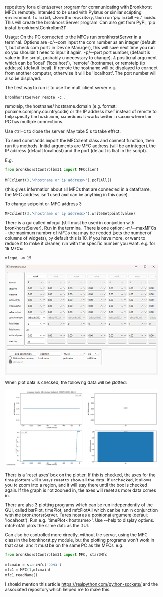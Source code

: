 repository for a client/server program for communicating with Bronkhorst MFCs remotely. Intended to be used with Pylatus or similar scripting environment. To install, clone the repository, then run 'pip install -e .' inside. This will create the bronkhorstServer program. Can also get from PyPi, 'pip install bronkhorstControlbm31'

Usage: On the PC connected to the MFCs run bronkhorstServer in a terminal. Options are -c/--com input the com number as an integer (default 1, but check com ports in Device Manager), this will save next time you run so you shouldn't need to input it again. -p/--port port number, (default is value in the script, probably unnecessary to change). A positional argument which can be 'local' ('localhost'), 'remote' (hostname), or remoteip (ip address) (default local). If remote the hostname will be displayed to connect from another computer, otherwise it will be 'localhost'. The port number will also be displayed.

The best way to run is to use the multi client server e.g.
```
bronkhorstServer remote -c 7
```
remoteip, the hostname/ hostname.domain (e.g. format: pcname.company.countrycode) or the IP address itself instead of remote to help specify the hostname, sometimes it works better in cases where the PC has multiple connections.

Use ctrl+c to close the server. May take 5 s to take effect.

To send commands import the MFCclient class and connect function, then run it's methods. Initial arguments are MFC address (will be an integer), the IP address (default localhost) and the port (default is that in the script). 

E.g.
```python
from bronkhorstControlbm31 import MFCclient

MFCclient(3,'<hostname or ip address>').pollAll() 
```
(this gives information about all MFCs that are connected in a dataframe, the MFC address isn't used and can be anything in this case). 

To change setpoint on MFC address 3:
```python
MFCclient(3,'<hostname or ip address>').writeSetpoint(value)
```

There is a gui called mfcgui (still must be used in conjuction with bronkhorstServer). Run in the terminal. There is one option: -m/--maxMFCs - the maximum number of MFCs that may be needed (sets the number of columns of widgets), by default this is 10, if you have more, or want to reduce it to make it cleaner, run with the specific number you want. e.g. for 15 MFCs:
```
mfcgui -m 15
```

![alt text](image.png)

When plot data is checked, the following data will be plotted:

![alt text](plotter.png)

There is a 'reset axes' box on the plotter. If this is checked, the axes for the time plotters will always reset to show all the data. If unchecked, it allows you to zoom into a region, and it will stay there until the box is checked again. If the graph is not zoomed in, the axes will reset as more data comes in.

There are also 3 plotting programs which can be run independently of the GUI, called barPlot, timePlot, and mfcPlotAll which can be run in conjunction with the bronkhorstServer. Takes host as a positional argument (default 'localhost'). Run e.g. 'timePlot \<hostname\>'. Use --help to display options. mfcPlotAll plots the same data as the GUI.

Can also be controlled more directly, without the server, using the MFC class in the bronkhorst.py module, but the plotting programs won't work in that case, and it must be on the same PC as the MFCs. e.g.
```python
from bronkhorstControlbm31 import MFC, startMfc

mfcmain = startMfc('COM3')
mfc1 = MFC(1,mfcmain)
mfc1.readName()
```

I should mention this article https://realpython.com/python-sockets/ and the associated repository which helped me to make this.